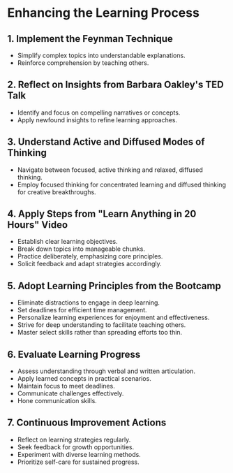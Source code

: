 # Enhancing the Learning Process

## 1. Implement the Feynman Technique
   - Simplify complex topics into understandable explanations.
   - Reinforce comprehension by teaching others.

## 2. Reflect on Insights from Barbara Oakley's TED Talk
   - Identify and focus on compelling narratives or concepts.
   - Apply newfound insights to refine learning approaches.

## 3. Understand Active and Diffused Modes of Thinking
   - Navigate between focused, active thinking and relaxed, diffused thinking.
   - Employ focused thinking for concentrated learning and diffused thinking for creative breakthroughs.

## 4. Apply Steps from "Learn Anything in 20 Hours" Video
   - Establish clear learning objectives.
   - Break down topics into manageable chunks.
   - Practice deliberately, emphasizing core principles.
   - Solicit feedback and adapt strategies accordingly.

## 5. Adopt Learning Principles from the Bootcamp
   - Eliminate distractions to engage in deep learning.
   - Set deadlines for efficient time management.
   - Personalize learning experiences for enjoyment and effectiveness.
   - Strive for deep understanding to facilitate teaching others.
   - Master select skills rather than spreading efforts too thin.

## 6. Evaluate Learning Progress
   - Assess understanding through verbal and written articulation.
   - Apply learned concepts in practical scenarios.
   - Maintain focus to meet deadlines.
   - Communicate challenges effectively.
   - Hone communication skills.

## 7. Continuous Improvement Actions
   - Reflect on learning strategies regularly.
   - Seek feedback for growth opportunities.
   - Experiment with diverse learning methods.
   - Prioritize self-care for sustained progress.
